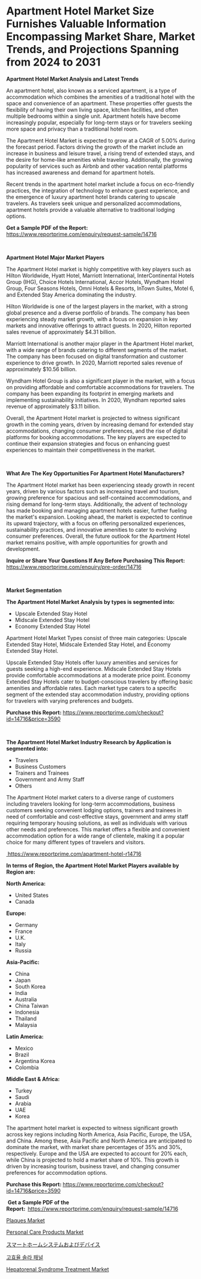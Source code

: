 <p><h1>Apartment Hotel Market Size Furnishes Valuable Information Encompassing Market Share, Market Trends, and Projections Spanning from 2024 to 2031</h1></p><p><strong>Apartment Hotel Market Analysis and Latest Trends</strong></p>
<p><p>An apartment hotel, also known as a serviced apartment, is a type of accommodation which combines the amenities of a traditional hotel with the space and convenience of an apartment. These properties offer guests the flexibility of having their own living space, kitchen facilities, and often multiple bedrooms within a single unit. Apartment hotels have become increasingly popular, especially for long-term stays or for travelers seeking more space and privacy than a traditional hotel room.</p><p>The Apartment Hotel Market is expected to grow at a CAGR of 5.00% during the forecast period. Factors driving the growth of the market include an increase in business and leisure travel, a rising trend of extended stays, and the desire for home-like amenities while traveling. Additionally, the growing popularity of services such as Airbnb and other vacation rental platforms has increased awareness and demand for apartment hotels.</p><p>Recent trends in the apartment hotel market include a focus on eco-friendly practices, the integration of technology to enhance guest experience, and the emergence of luxury apartment hotel brands catering to upscale travelers. As travelers seek unique and personalized accommodations, apartment hotels provide a valuable alternative to traditional lodging options.</p></p>
<p><strong>Get a Sample PDF of the Report:&nbsp;</strong> <a href="https://www.reportprime.com/enquiry/request-sample/14716">https://www.reportprime.com/enquiry/request-sample/14716</a></p>
<p>&nbsp;</p>
<p><strong>Apartment Hotel Major Market Players</strong></p>
<p><p>The Apartment Hotel market is highly competitive with key players such as Hilton Worldwide, Hyatt Hotel, Marriott International, InterContinental Hotels Group (IHG), Choice Hotels International, Accor Hotels, Wyndham Hotel Group, Four Seasons Hotels, Omni Hotels & Resorts, InTown Suites, Motel 6, and Extended Stay America dominating the industry.</p><p>Hilton Worldwide is one of the largest players in the market, with a strong global presence and a diverse portfolio of brands. The company has been experiencing steady market growth, with a focus on expansion in key markets and innovative offerings to attract guests. In 2020, Hilton reported sales revenue of approximately $4.31 billion.</p><p>Marriott International is another major player in the Apartment Hotel market, with a wide range of brands catering to different segments of the market. The company has been focused on digital transformation and customer experience to drive growth. In 2020, Marriott reported sales revenue of approximately $10.56 billion.</p><p>Wyndham Hotel Group is also a significant player in the market, with a focus on providing affordable and comfortable accommodations for travelers. The company has been expanding its footprint in emerging markets and implementing sustainability initiatives. In 2020, Wyndham reported sales revenue of approximately $3.11 billion.</p><p>Overall, the Apartment Hotel market is projected to witness significant growth in the coming years, driven by increasing demand for extended stay accommodations, changing consumer preferences, and the rise of digital platforms for booking accommodations. The key players are expected to continue their expansion strategies and focus on enhancing guest experiences to maintain their competitiveness in the market.</p></p>
<p>&nbsp;</p>
<p><strong>What Are The Key Opportunities For Apartment Hotel Manufacturers?</strong></p>
<p><p>The Apartment Hotel market has been experiencing steady growth in recent years, driven by various factors such as increasing travel and tourism, growing preference for spacious and self-contained accommodations, and rising demand for long-term stays. Additionally, the advent of technology has made booking and managing apartment hotels easier, further fueling the market's expansion. Looking ahead, the market is expected to continue its upward trajectory, with a focus on offering personalized experiences, sustainability practices, and innovative amenities to cater to evolving consumer preferences. Overall, the future outlook for the Apartment Hotel market remains positive, with ample opportunities for growth and development.</p></p>
<p><strong>Inquire or Share Your Questions If Any Before Purchasing This Report:</strong> <a href="https://www.reportprime.com/enquiry/pre-order/14716">https://www.reportprime.com/enquiry/pre-order/14716</a></p>
<p>&nbsp;</p>
<p><strong>Market Segmentation</strong></p>
<p><strong>The Apartment Hotel Market Analysis by types is segmented into:</strong></p>
<p><ul><li>Upscale Extended Stay Hotel</li><li>Midscale Extended Stay Hotel</li><li>Economy Extended Stay Hotel</li></ul></p>
<p><p>Apartment Hotel Market Types consist of three main categories: Upscale Extended Stay Hotel, Midscale Extended Stay Hotel, and Economy Extended Stay Hotel. </p><p>Upscale Extended Stay Hotels offer luxury amenities and services for guests seeking a high-end experience. Midscale Extended Stay Hotels provide comfortable accommodations at a moderate price point. Economy Extended Stay Hotels cater to budget-conscious travelers by offering basic amenities and affordable rates. Each market type caters to a specific segment of the extended stay accommodation industry, providing options for travelers with varying preferences and budgets.</p></p>
<p><strong>Purchase this Report:&nbsp;</strong><a href="https://www.reportprime.com/checkout?id=14716&price=3590">https://www.reportprime.com/checkout?id=14716&price=3590</a></p>
<p>&nbsp;</p>
<p><strong>The Apartment Hotel Market Industry Research by Application is segmented into:</strong></p>
<p><ul><li>Travelers</li><li>Business Customers</li><li>Trainers and Trainees</li><li>Government and Army Staff</li><li>Others</li></ul></p>
<p><p>The Apartment Hotel market caters to a diverse range of customers including travelers looking for long-term accommodations, business customers seeking convenient lodging options, trainers and trainees in need of comfortable and cost-effective stays, government and army staff requiring temporary housing solutions, as well as individuals with various other needs and preferences. This market offers a flexible and convenient accommodation option for a wide range of clientele, making it a popular choice for many different types of travelers and visitors.</p></p>
<p><a href="https://www.reportprime.com/apartment-hotel-r14716">&nbsp;https://www.reportprime.com/apartment-hotel-r14716</a></p>
<p><strong>In terms of Region, the Apartment Hotel Market Players available by Region are:</strong></p>
<p>
    <p> <strong> North America: </strong>
        <ul>
            <li>United States</li>
            <li>Canada</li>
        </ul>
        </p> 
    <p> <strong> Europe: </strong>
        <ul>
            <li>Germany</li>
            <li>France</li>
            <li>U.K.</li>
            <li>Italy</li>
            <li>Russia</li>
        </ul>
        </p> 
    <p> <strong> Asia-Pacific: </strong>
        <ul>
            <li>China</li>
            <li>Japan</li>
            <li>South Korea</li>
            <li>India</li>
            <li>Australia</li>
            <li>China Taiwan</li>
            <li>Indonesia</li>
            <li>Thailand</li>
            <li>Malaysia</li>
        </ul>
        </p> 
    <p> <strong> Latin America: </strong>
        <ul>
            <li>Mexico</li>
            <li>Brazil</li>
            <li>Argentina Korea</li>
            <li>Colombia</li>
        </ul>
        </p> 
    <p> <strong> Middle East & Africa: </strong>
        <ul>
            <li>Turkey</li>
            <li>Saudi</li>
            <li>Arabia</li>
            <li>UAE</li>
            <li>Korea</li>
        </ul>
    </p>
    </p>
<p><p>The apartment hotel market is expected to witness significant growth across key regions including North America, Asia Pacific, Europe, the USA, and China. Among these, Asia Pacific and North America are anticipated to dominate the market, with market share percentages of 35% and 30%, respectively. Europe and the USA are expected to account for 20% each, while China is projected to hold a market share of 10%. This growth is driven by increasing tourism, business travel, and changing consumer preferences for accommodation options.</p></p>
<p><strong>Purchase this Report: </strong><a href="https://www.reportprime.com/checkout?id=14716&price=3590">https://www.reportprime.com/checkout?id=14716&price=3590</a></p>
<p>&nbsp;<strong>Get a Sample PDF of the Report:&nbsp;&nbsp;</strong><a href="https://www.reportprime.com/enquiry/request-sample/14716">https://www.reportprime.com/enquiry/request-sample/14716</a></p>
<p><strong></strong></p>
<p><p><a href="https://issuu.com/reportprime-2/docs/plaques-market-size-2030.pptx">Plaques Market</a></p><p><a href="https://www.linkedin.com/pulse/analyzing-personal-care-products-market-global-industry-perspective-dfkwf">Personal Care Products Market</a></p><p><a href="https://github.com/cnnriuez22368/Market-Research-Report-List-2/blob/main/454897781075.md">スマートホームシステムおよびデバイス</a></p><p><a href="https://github.com/iansanftyord09878/Market-Research-Report-List-1/blob/main/970307975572.md">고효율 솔라 패널</a></p><p><a href="https://github.com/yemakinde/Market-Research-Report-List-2/blob/main/hepatorenal-syndrome-treatment-market.md">Hepatorenal Syndrome Treatment Market</a></p></p>